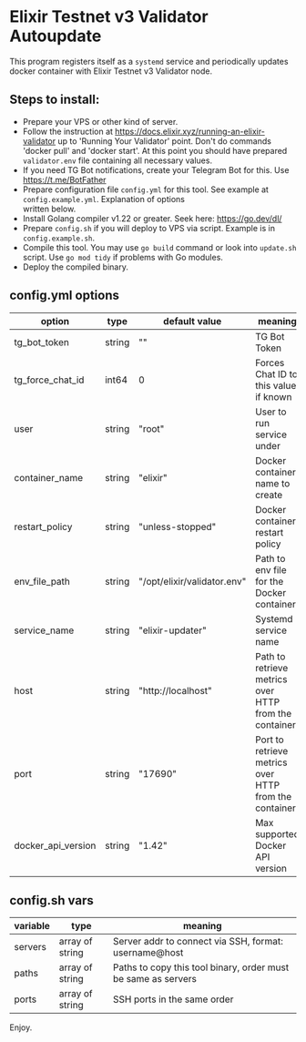 # Elixir Testnet v3 Validator Autoupdate

This program registers itself as a `systemd` service and periodically updates docker container with Elixir Testnet v3
Validator node.

## Steps to install:

- Prepare your VPS or other kind of server.
- Follow the instruction at https://docs.elixir.xyz/running-an-elixir-validator up to 'Running Your Validator' point.
  Don't do commands 'docker pull' and 'docker start'. At this point you should have prepared `validator.env` file
  containing all necessary values.
- If you need TG Bot notifications, create your Telegram Bot for this. Use https://t.me/BotFather
- Prepare configuration file `config.yml` for this tool. See example at `config.example.yml`. Explanation of options  
  written below.
- Install Golang compiler v1.22 or greater. Seek here: https://go.dev/dl/
- Prepare `config.sh` if you will deploy to VPS via script. Example is in `config.example.sh`.
- Compile this tool. You may use `go build` command or look into `update.sh` script. Use `go mod tidy` if problems with
  Go modules.
- Deploy the compiled binary.

## config.yml options

| option             | type   | default value               | meaning                                               |
|--------------------|--------|-----------------------------|-------------------------------------------------------|
| tg_bot_token       | string | ""                          | TG Bot Token                                          |
| tg_force_chat_id   | int64  | 0                           | Forces Chat ID to this value, if known                |
| user               | string | "root"                      | User to run service under                             |
| container_name     | string | "elixir"                    | Docker container name to create                       |
| restart_policy     | string | "unless-stopped"            | Docker container restart policy                       |
| env_file_path      | string | "/opt/elixir/validator.env" | Path to env file for the Docker container             |
| service_name       | string | "elixir-updater"            | Systemd service name                                  |
| host               | string | "http://localhost"          | Path to retrieve metrics over HTTP from the container |
| port               | string | "17690"                     | Port to retrieve metrics over HTTP from the container |
| docker_api_version | string | "1.42"                      | Max supported Docker API version                      |

## config.sh vars

| variable | type            | meaning                                                       |
|----------|-----------------|---------------------------------------------------------------|
| servers  | array of string | Server addr to connect via SSH, format: username@host         |
| paths    | array of string | Paths to copy this tool binary, order must be same as servers |
| ports    | array of string | SSH ports in the same order                                   |

Enjoy.